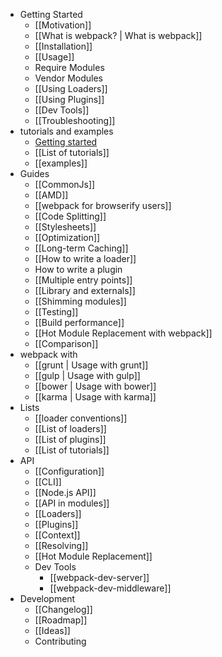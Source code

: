 * Getting Started
  * [[Motivation]]
  * [[What is webpack? | What is webpack]]
  * [[Installation]]
  * [[Usage]]
  * Require Modules
  * Vendor Modules
  * [[Using Loaders]]
  * [[Using Plugins]]
  * [[Dev Tools]]
  * [[Troubleshooting]]
* tutorials and examples
  * [Getting started](http://webpack.github.io/docs/tutorials/getting-started/)
  * [[List of tutorials]]
  * [[examples]]
* Guides
  * [[CommonJs]]
  * [[AMD]]
  * [[webpack for browserify users]]
  * [[Code Splitting]]
  * [[Stylesheets]]
  * [[Optimization]]
  * [[Long-term Caching]]
  * [[How to write a loader]]
  * How to write a plugin
  * [[Multiple entry points]]
  * [[Library and externals]]
  * [[Shimming modules]]
  * [[Testing]]
  * [[Build performance]]
  * [[Hot Module Replacement with webpack]]
  * [[Comparison]]
* webpack with
  * [[grunt | Usage with grunt]]
  * [[gulp | Usage with gulp]]
  * [[bower | Usage with bower]]
  * [[karma | Usage with karma]]
* Lists
  * [[loader conventions]]
  * [[List of loaders]]
  * [[List of plugins]]
  * [[List of tutorials]]
* API
  * [[Configuration]]
  * [[CLI]]
  * [[Node.js API]]
  * [[API in modules]]
  * [[Loaders]]
  * [[Plugins]]
  * [[Context]]
  * [[Resolving]]
  * [[Hot Module Replacement]]
  * Dev Tools
    * [[webpack-dev-server]]
    * [[webpack-dev-middleware]]
* Development
  * [[Changelog]]
  * [[Roadmap]]
  * [[Ideas]]
  * Contributing